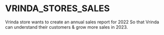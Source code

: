 # VRINDA_STORES_SALES
Vrinda store wants to create  an annual sales report for 2022 So that Vrinda can understand their customers & grow more sales in 2023.
